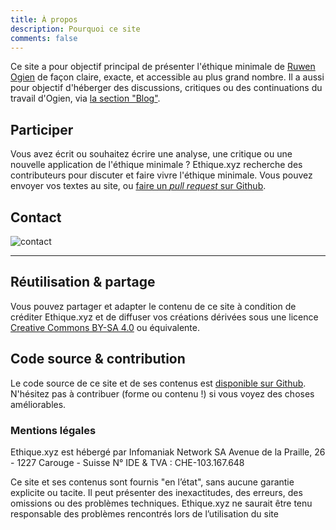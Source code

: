 ```yaml
---
title: À propos
description: Pourquoi ce site
comments: false
---
```


Ce site a pour objectif principal de présenter l'éthique minimale de [Ruwen Ogien](https://fr.wikipedia.org/wiki/Ruwen_Ogien) de façon claire, exacte, et accessible au plus grand nombre. Il a aussi pour objectif d'héberger des discussions, critiques ou des continuations du travail d'Ogien, via [la section "Blog"](/blog/).

## Participer

Vous avez écrit ou souhaitez écrire une analyse, une critique ou une nouvelle application de l'éthique minimale&nbsp;? Ethique.xyz recherche des contributeurs pour discuter et faire vivre l'éthique minimale. Vous pouvez envoyer vos textes au site, ou [faire un *pull request* sur Github](https://github.com/druxstr/ethique.xyz/).

## Contact

![contact](/media/contact.png)

---

## Réutilisation & partage

Vous pouvez partager et adapter le contenu de ce site à condition de créditer Ethique.xyz et de diffuser vos créations dérivées sous une licence [Creative Commons BY-SA 4.0](https://creativecommons.org/licenses/by-sa/4.0/deed.fr) ou équivalente.

## Code source & contribution

Le code source de ce site et de ses contenus est [disponible sur Github](https://github.com/druxstr/ethique.xyz/). N'hésitez pas à contribuer (forme ou contenu !) si vous voyez des choses améliorables.

### Mentions légales

Ethique.xyz est hébergé par Infomaniak Network SA
Avenue de la Praille, 26 - 1227 Carouge - Suisse
N° IDE & TVA : CHE-103.167.648

Ce site et ses contenus sont fournis "en l’état", sans aucune garantie explicite ou tacite. Il peut présenter des inexactitudes, des erreurs, des omissions ou des problèmes techniques. Ethique.xyz ne saurait être tenu responsable des problèmes rencontrés lors de l’utilisation du site
